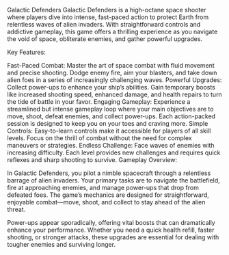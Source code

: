 Galactic Defenders
Galactic Defenders is a high-octane space shooter where players dive into intense, fast-paced action to protect Earth from relentless waves of alien invaders. With straightforward controls and addictive gameplay, this game offers a thrilling experience as you navigate the void of space, obliterate enemies, and gather powerful upgrades.

Key Features:

Fast-Paced Combat: Master the art of space combat with fluid movement and precise shooting. Dodge enemy fire, aim your blasters, and take down alien foes in a series of increasingly challenging waves.
Powerful Upgrades: Collect power-ups to enhance your ship’s abilities. Gain temporary boosts like increased shooting speed, enhanced damage, and health repairs to turn the tide of battle in your favor.
Engaging Gameplay: Experience a streamlined but intense gameplay loop where your main objectives are to move, shoot, defeat enemies, and collect power-ups. Each action-packed session is designed to keep you on your toes and craving more.
Simple Controls: Easy-to-learn controls make it accessible for players of all skill levels. Focus on the thrill of combat without the need for complex maneuvers or strategies.
Endless Challenge: Face waves of enemies with increasing difficulty. Each level provides new challenges and requires quick reflexes and sharp shooting to survive.
Gameplay Overview:

In Galactic Defenders, you pilot a nimble spacecraft through a relentless barrage of alien invaders. Your primary tasks are to navigate the battlefield, fire at approaching enemies, and manage power-ups that drop from defeated foes. The game’s mechanics are designed for straightforward, enjoyable combat—move, shoot, and collect to stay ahead of the alien threat.

Power-ups appear sporadically, offering vital boosts that can dramatically enhance your performance. Whether you need a quick health refill, faster shooting, or stronger attacks, these upgrades are essential for dealing with tougher enemies and surviving longer.

